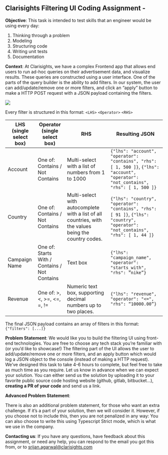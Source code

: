 ## Clarisights Filtering UI Coding Assignment -

**Objective**:
This task is intended to test skills that an engineer would be using every day:
1. Thinking through a problem
2. Modeling
3. Structuring code
4. Writing unit tests
5. Documentation

**Context**: At Clarisights, we have a complex Frontend app that allows end users to run ad-hoc queries on their advertisement data,
and visualize results. These queries are constructed using a user interface. One of the parts of the query builder
is the ability to add filters. In our system, the user can add/update/remove one or more filters, and click an “apply” button to make a HTTP POST 
request with a JSON payload containing the filters.


![](https://i.imgur.com/94F606D.png)

Every filter is structured in this format: `<LHS>` `<Operator>` `<RHS>`

LHS (single select box) | Operator (single select box) | RHS | Resulting JSON
------------ | ------------- | ------------ | -------------
Account | One of: Contains / Not Contains | Multi-select with a list of numbers from 1 to 1000 | `{"lhs": "account", "operator": "contains", "rhs": [ 1, 500 ]}`, `{"lhs": "account", "operator": "not_contains", "rhs": [ 1, 500 ]}`
Country | One of: Contains / Not Contains | Multi-select with autocomplete with a list of all countries, with the values being the country codes. | `{"lhs": "country", "operator": "contains", "rhs": [ 91 ]}`, `{"lhs": "country", "operator": "not_contains", "rhs": [ 1, 44 ]}`
Campaign Name | One of: Starts With / Contains / Not Contains | Text box | `{"lhs": "campaign_name", "operator": "starts_with", "rhs": “nike”}`
Revenue | One of: >, <, >=, <=, =, != | Numeric text box, supporting decimal numbers up to two places. | `{"lhs": "revenue", "operator": "<=", "rhs": “10000.00”}`

The final JSON payload contains an array of filters in this format: `{"filters": [...]}`

**Problem Statement**: We would like you to build the filtering UI using front-end technologies. You are free to choose any tech stack you’re familiar with (or you’d like to showcase!)
The filtering part of the UI allows the user to add/update/remove one or more filters, and an apply button which would log a JSON object to the console (instead of making a HTTP request).
We’ve designed this task to take 4-6 hours to complete, but feel free to take as much time as you require. Let us know in advance when we can expect your solution.
You can either send us the solution by uploading it to your favorite public source code hosting website (github, gitlab, bitbucket...), **creating a PR of your code** and send us a link.

**Advanced Problem Statement**: 

There is also an additional problem statement, for those who want an extra challenge. If it’s a part of your solution, then we will consider it. However, if you choose not to include this, then you are not penalized in any way: 
You can also choose to write this using Typescript Strict mode, which is what we use in the company.

**Contacting us**: 
If you have any questions, have feedback about this assignment, or need any help, you can respond to the email you got this from, or to ​srijan.agarwal@clarisights.com




